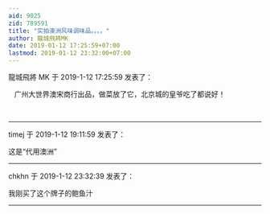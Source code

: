 ```yaml
---
aid: 9025
zid: 789591
title: "实拍澳洲风味调味品。。。。"
author: 龍城飛將MK
date: 2019-01-12 17:25:59+07:00
lastmod: 2019-01-12 23:32:00+07:00
---
```


龍城飛將 MK 于 2019-1-12 17:25:59 发表了：

&nbsp; &nbsp;广州大世界澳宋商行出品，做菜放了它，北京城的皇爷吃了都说好！

&nbsp; &nbsp;

---

timej 于 2019-1-12 19:11:59 发表了：

这是“代用澳洲”

---

chkhn 于 2019-1-12 23:32:39 发表了：

我刚买了这个牌子的鲍鱼汁

---
